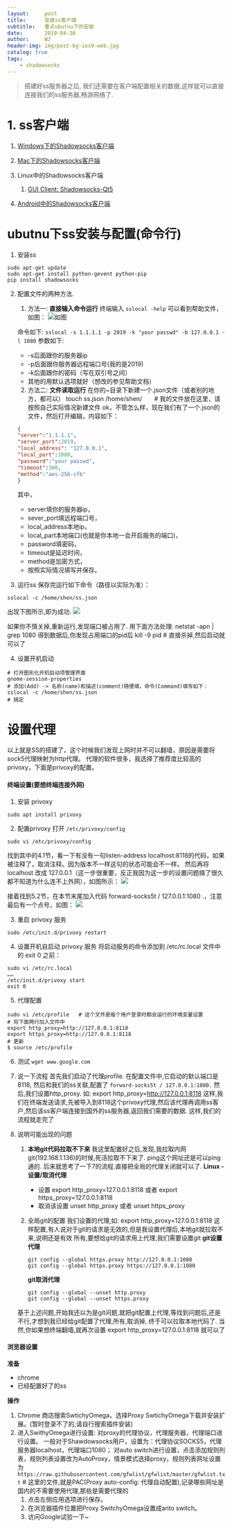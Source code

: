 ```yaml
---
layout:     post
title:      安装ss客户端
subtitle:   重点ubutnu下的安装
date:       2019-04-30
author:     WJ
header-img: img/post-bg-ios9-web.jpg
catalog: true
tags:
    - shadowsocks
---
```

> 搭建好ss服务器之后, 我们还需要在客户端配置相关的数据,这样就可以直接连接我们的ss服务器,畅游网络了.

# 1. ss客户端

1. [Windows下的Shadowsocks客户端](https://github.com/shadowsocks/shadowsocks-windows/releases)

2. [Mac下的Shadowsocks客户端](https://github.com/shadowsocks/ShadowsocksX-NG/releases)

3. Linux中的Shadowsocks客户端
    1. [GUI Client: Shadowsocks-Qt5](https://github.com/shadowsocks/shadowsocks-qt5/wiki/Installation)

4. [Android中的Shadowsocks客户端](https://github.com/shadowsocks/shadowsocks-android/releases)

# ubutnu下ss安装与配置(命令行)
1. 安装ss
```shell
sudo apt-get update 
sudo apt-get install python-gevent python-pip
pip install shadowsocks
```

2. 配置文件的两种方法.
    1. 方法一: **直接输入命令运行**
    终端输入 `sslocal -help` 可以看到帮助文件，如图：
    ![如图](https://raw.githubusercontent.com/shen-wanjiang/save_picture/master/markdown_pic/ss%E5%AE%A2%E6%88%B7%E7%AB%AF-help.png)

    命令如下:
    `sslocal -s 1.1.1.1 -p 2019 -k "your passwd" -b 127.0.0.1 -l 1080`
    参数如下:
    - -s后面跟你的服务器ip 
    - -p后面跟你服务器远程端口号(我的是2019) 
    - -k后面跟你的密码（写在双引号之间）
    - 其他的用默认选项就好（想改的参见帮助文档）

    2. 方法二: **文件读取运行**
    在你的~目录下新建一个.json文件（或者别的地方，都可以）
    touch ss.json /home/shen/　　# 我的文件放在这里，请按照自己实际情况新建文件
    ok，不管怎么样，现在我们有了一个.json的文件，然后打开编辑，内容如下：
    ```json
    {
    "server":"1.1.1.1",
    "server_port":2019,
    "local_address": "127.0.0.1",
    "local_port":1080,
    "password":"your passwd",
    "timeout":300,
    "method":"aes-256-cfb"
    }
    ```
    其中，
    - server填你的服务器ip，
    - sever_port填远程端口号，
    - local_address本地ip，
    - local_part本地端口(也就是你本地一会开启服务的端口)，
    - password填密码，
    - timeout是延迟时间，
    - method是加密方式，
    - 按照实际情况填写并保存。

3. 运行ss
保存完运行如下命令（路径以实际为准）：
```shell
sslocal -c /home/shen/ss.json
```
出现下图所示,即为成功.
![](https://raw.githubusercontent.com/shen-wanjiang/save_picture/master/markdown_pic/ss%E5%90%AF%E5%8A%A8%E6%88%90%E5%8A%9F.png)

如果你不慎关掉,重新运行,发现端口被占用了. 用下面方法处理:
netstat -apn | grep 1080
得到数据后,你发现占用端口的pid后
kill -9 pid    # 直接杀掉,然后启动就可以了

4. 设置开机启动
```shell
# 打开图形化开机启动项管理界面
gnome-session-properties
# 添加(Add) -> 名称(name)和描述(comment)随便填，命令(Command)填写如下： 
sslocal -c /home/shen/ss.json
# 搞定
```

# 设置代理
以上就是SS的搭建了，这个时候我们发现上网时并不可以翻墙，原因是需要将sock5代理映射为http代理。
代理的软件很多，我选择了推荐度比较高的privoxy，下面是privoxy的配置。
#### 终端设置(要想终端连接外网)
1. 安装 privoxy
```shell
sudo apt install privoxy
```
2. 配置privoxy
打开 `/etc/privoxy/config`
```shell
sudo vi /etc/privoxy/config
```
找到其中的4.1节，看一下有没有一句listen-address localhost:8118的代码，如果被注释了，取消注释。因为版本不一样这句的状态可能会不一样。 
然后再将 localhost 改成 127.0.0.1（这一步很重要，反正我因为这一步的设置问题搞了很久都不知道为什么连不上外网），如图所示：
![](https://raw.githubusercontent.com/shen-wanjiang/save_picture/master/markdown_pic/privoxy_1.png)

接着找到5.2节，在本节末尾加入代码 forward-socks5t / 127.0.0.1:1080 .，注意最后有一个点号，如图：
![](https://raw.githubusercontent.com/shen-wanjiang/save_picture/master/markdown_pic/privoxy_2.png)

3. 重启 privoxy 服务
```shell
sudo /etc/init.d/privoxy restart
```

4. 设置开机自启动 privoxy 服务
将启动服务的命令添加到 /etc/rc.local 文件中的 exit 0 之前：
```shell
sudo vi /etc/rc.local
……
/etc/init.d/privoxy start
exit 0
```

5. 代理配置
```shell
sudo vi /etc/profile   # 这个文件是每个用户登录时都会运行的环境变量设置
# 将下面两行加入文件中
export http_proxy=http://127.0.0.1:8118
export https_proxy=http://127.0.0.1:8118
# 更新
$ source /etc/profile
```

6. 测试
`wget www.google.com`

7. 说一下流程
首先我们启动了代理profile. 在配置文件中,它启动的默认端口是8118, 
然后和我们的ss关联,配置了 `forward-socks5t / 127.0.0.1:1080.` 
然后,我们设置http_proxy. 如: export http_proxy=http://127.0.0.1:8118
这样,我们在终端发送请求,先被导入到8118这个privoxy代理,然后该代理再调用ss客户,然后该ss客户端连接到国外的ss服务器,返回我们需要的数据.
这样,我们的流程就走完了

8. 说明可能出现的问题
    1. **本地git代码拉取不下来**
    我这里配置好之后,发现,我拉取内网git(192.168.1.136)的时候,死活拉取不下来了.
    ping这个网址还是可以ping通的. 后来就思考了一下7的流程.直接把全局的代理关闭就可以了.
    **Linux - 设置/取消代理**
        - 设置
        export http_proxy=127.0.0.1:8118
        或者
        export https_proxy=127.0.0.1:8118
        - 取消该设置
        unset http_proxy
        或者
        unset https_proxy

    2. 全局git的配置
    我们设置的代理,如: export http_proxy=127.0.0.1:8118
    这样配置,有人说对于git的请求是无效的,但是我设置代理后,本地git就拉取不来,说明还是有效
    所有,要想给git的请求用上代理,我们需要设置git
        **git设置代理**
        ```shell
        git config --global https.proxy http://127.0.0.1:1080
        git config --global https.proxy https://127.0.0.1:1080
        ```
        **git取消代理**
        ```shell
        git config --global --unset http.proxy
        git config --global --unset https.proxy
        ```

    基于上述问题,开始我还以为是git问题,就把git配置上代理,等找到问题后,还是不行,才想到我已经给git配置了代理,所有,取消掉, 终于可以拉取本地代码了.
    当然,你如果想终端翻墙,就再次设置 export http_proxy=127.0.0.1:8118 就可以了


#### 浏览器设置
**准备**
- chrome
- 已经配置好了的ss

**操作**
1. Chrome 商店搜索SwtichyOmega，选择Proxy SwtichyOmega下载并安装扩展。(暂时登录不了的,请自行搜索插件安装)
2. 进入SwithyOmega进行设置:
对proxy的代理协议，代理服务器，代理端口进行设置。
一般对于Shawdowsocks用户，设置为：代理协议SOCKS5，代理服务器localhost，代理端口1080；
对auto switch进行设置，点击添加规则列表，规则列表设置改为AutoProxy，情景模式选择proxy，规则列表网址设置为
`https://raw.githubusercontent.com/gfwlist/gfwlist/master/gfwlist.txt`  # 这里的文件,就是PAC(Proxy auto-config: 代理自动配置),记录哪些网址是国内的不需要使用代理,那些是需要代理的
    1. 点击左侧应用选项进行保存。
    2. 在浏览器插件位置把Proxy SwitchyOmega设置成anto switch。
    3. 访问Google试验一下~